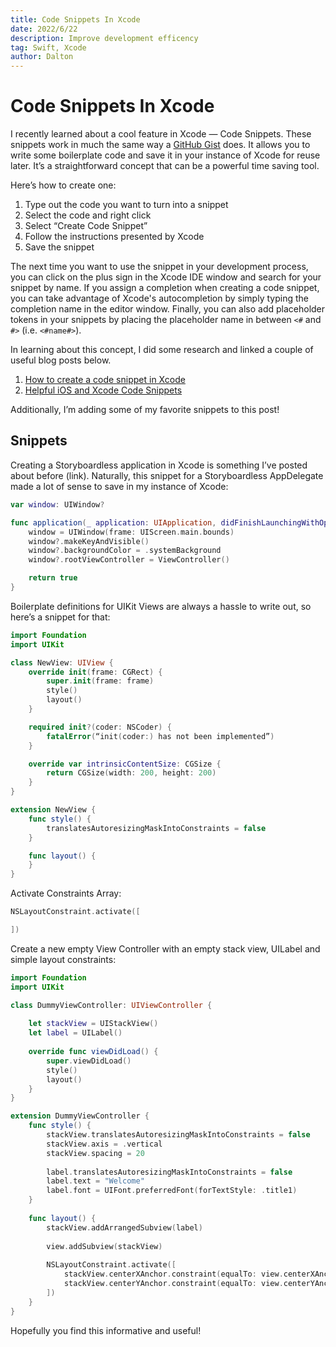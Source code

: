 ```yaml
---
title: Code Snippets In Xcode
date: 2022/6/22
description: Improve development efficency
tag: Swift, Xcode
author: Dalton
---
```


# Code Snippets In Xcode

I recently learned about a cool feature in Xcode — Code Snippets. These snippets work in much the same way a [GitHub Gist](https://gist.github.com/discover) does. It allows you to write some boilerplate code and save it in your instance of Xcode for reuse later. It’s a straightforward concept that can be a powerful time saving tool. 

Here’s how to create one: 

1. Type out the code you want to turn into a snippet
2. Select the code and right click 
3. Select “Create Code Snippet”
4. Follow the instructions presented by Xcode
5. Save the snippet

The next time you want to use the snippet in your development process, you can click on the plus sign in the Xcode IDE window and search for your snippet by name. If you assign a completion when creating a code snippet, you can take advantage of Xcode's autocompletion by simply typing the completion name in the editor window. Finally, you can also add placeholder tokens in your snippets by placing the placeholder name in between `<#` and `#>` (i.e. `<#name#>`). 

In learning about this concept, I did some research and linked a couple of useful blog posts below. 

1. [How to create a code snippet in Xcode](https://sarunw.com/posts/how-to-create-code-snippets-in-xcode/#what-is-code-snippet%3F)
2. [Helpful iOS and Xcode Code Snippets](https://betterprogramming.pub/helpful-code-snippets-for-ios-21aa5ef894de)

Additionally, I’m adding some of my favorite snippets to this post!

## Snippets 

Creating a Storyboardless application in Xcode is something I’ve posted about before (link). Naturally, this snippet for a Storyboardless AppDelegate made a lot of sense to save in my instance of Xcode: 
```swift
var window: UIWindow?

func application(_ application: UIApplication, didFinishLaunchingWithOptions launchOptions: [UIApplication.LaunchOptionsKey: Any]?) -> Bool {
	window = UIWindow(frame: UIScreen.main.bounds)
	window?.makeKeyAndVisible()
	window?.backgroundColor = .systemBackground
	window?.rootViewController = ViewController()

	return true
}
```

Boilerplate definitions for UIKit Views are always a hassle to write out, so here’s a snippet for that: 
```swift
import Foundation
import UIKit

class NewView: UIView {
	override init(frame: CGRect) {
		super.init(frame: frame)
		style()
		layout()
	}

	required init?(coder: NSCoder) {
		fatalError(“init(coder:) has not been implemented”)
	}

	override var intrinsicContentSize: CGSize {
		return CGSize(width: 200, height: 200)
	}
}

extension NewView {
	func style() {
		translatesAutoresizingMaskIntoConstraints = false
	}

	func layout() {
	}
}
```

Activate Constraints Array:
```swift
NSLayoutConstraint.activate([

])
```

Create a new empty View Controller with an empty stack view, UILabel and simple layout constraints:
``` swift
import Foundation
import UIKit

class DummyViewController: UIViewController {
    
    let stackView = UIStackView()
    let label = UILabel()
    
    override func viewDidLoad() {
        super.viewDidLoad()
        style()
        layout()
    }
}

extension DummyViewController {
    func style() {
        stackView.translatesAutoresizingMaskIntoConstraints = false
        stackView.axis = .vertical
        stackView.spacing = 20
        
        label.translatesAutoresizingMaskIntoConstraints = false
        label.text = "Welcome"
        label.font = UIFont.preferredFont(forTextStyle: .title1)
    }
    
    func layout() {
        stackView.addArrangedSubview(label)
        
        view.addSubview(stackView)
        
        NSLayoutConstraint.activate([
            stackView.centerXAnchor.constraint(equalTo: view.centerXAnchor),
            stackView.centerYAnchor.constraint(equalTo: view.centerYAnchor),
        ])
    }
}
```

Hopefully you find this informative and useful! 

